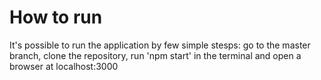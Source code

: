 # How to run

It's possible to run the application by few simple stesps: go to the master branch, clone the repository, run 'npm start' in the terminal and open a browser at localhost:3000
